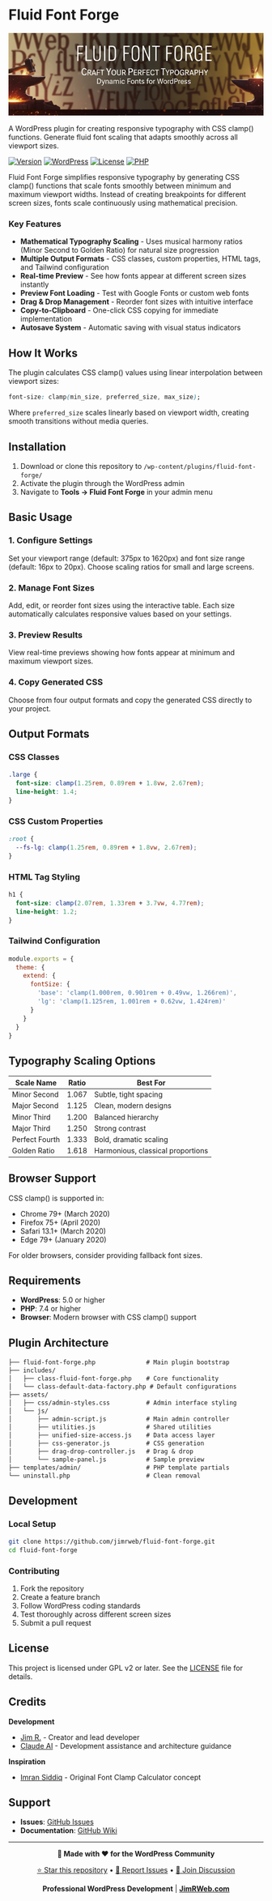 # Fluid Font Forge
![Banner](./docs/banner-772x250.png)

A WordPress plugin for creating responsive typography with CSS clamp() functions. Generate fluid font scaling that adapts smoothly across all viewport sizes.

[![Version](https://img.shields.io/badge/version-4.2.0-blue.svg)](https://github.com/jimrweb/fluid-font-forge)
[![WordPress](https://img.shields.io/badge/WordPress-5.0%2B-blue.svg)](https://wordpress.org/)
[![License](https://img.shields.io/badge/license-GPL%20v2%2B-green.svg)](LICENSE)
[![PHP](https://img.shields.io/badge/PHP-7.4%2B-purple.svg)](https://php.net/)


Fluid Font Forge simplifies responsive typography by generating CSS clamp() functions that scale fonts smoothly between minimum and maximum viewport widths. Instead of creating breakpoints for different screen sizes, fonts scale continuously using mathematical precision.

### Key Features

- **Mathematical Typography Scaling** - Uses musical harmony ratios (Minor Second to Golden Ratio) for natural size progression
- **Multiple Output Formats** - CSS classes, custom properties, HTML tags, and Tailwind configuration
- **Real-time Preview** - See how fonts appear at different screen sizes instantly
- **Preview Font Loading** - Test with Google Fonts or custom web fonts
- **Drag & Drop Management** - Reorder font sizes with intuitive interface
- **Copy-to-Clipboard** - One-click CSS copying for immediate implementation
- **Autosave System** - Automatic saving with visual status indicators

## How It Works

The plugin calculates CSS clamp() values using linear interpolation between viewport sizes:

```css
font-size: clamp(min_size, preferred_size, max_size);
```

Where `preferred_size` scales linearly based on viewport width, creating smooth transitions without media queries.

## Installation

1. Download or clone this repository to `/wp-content/plugins/fluid-font-forge/`
2. Activate the plugin through the WordPress admin
3. Navigate to **Tools → Fluid Font Forge** in your admin menu

## Basic Usage

### 1. Configure Settings
Set your viewport range (default: 375px to 1620px) and font size range (default: 16px to 20px). Choose scaling ratios for small and large screens.

### 2. Manage Font Sizes  
Add, edit, or reorder font sizes using the interactive table. Each size automatically calculates responsive values based on your settings.

### 3. Preview Results
View real-time previews showing how fonts appear at minimum and maximum viewport sizes.

### 4. Copy Generated CSS
Choose from four output formats and copy the generated CSS directly to your project.

## Output Formats

### CSS Classes
```css
.large {
  font-size: clamp(1.25rem, 0.89rem + 1.8vw, 2.67rem);
  line-height: 1.4;
}
```

### CSS Custom Properties
```css
:root {
  --fs-lg: clamp(1.25rem, 0.89rem + 1.8vw, 2.67rem);
}
```

### HTML Tag Styling
```css
h1 {
  font-size: clamp(2.07rem, 1.33rem + 3.7vw, 4.77rem);
  line-height: 1.2;
}
```

### Tailwind Configuration
```javascript
module.exports = {
  theme: {
    extend: {
      fontSize: {
        'base': 'clamp(1.000rem, 0.901rem + 0.49vw, 1.266rem)',
        'lg': 'clamp(1.125rem, 1.001rem + 0.62vw, 1.424rem)'
      }
    }
  }
}
```

## Typography Scaling Options

| Scale Name | Ratio | Best For |
|------------|-------|----------|
| Minor Second | 1.067 | Subtle, tight spacing |
| Major Second | 1.125 | Clean, modern designs |
| Minor Third | 1.200 | Balanced hierarchy |
| Major Third | 1.250 | Strong contrast |
| Perfect Fourth | 1.333 | Bold, dramatic scaling |
| Golden Ratio | 1.618 | Harmonious, classical proportions |

## Browser Support

CSS clamp() is supported in:
- Chrome 79+ (March 2020)
- Firefox 75+ (April 2020)  
- Safari 13.1+ (March 2020)
- Edge 79+ (January 2020)

For older browsers, consider providing fallback font sizes.

## Requirements

- **WordPress**: 5.0 or higher
- **PHP**: 7.4 or higher
- **Browser**: Modern browser with CSS clamp() support

## Plugin Architecture

```fluid-font-forge/
├── fluid-font-forge.php              # Main plugin bootstrap
├── includes/
│   ├── class-fluid-font-forge.php    # Core functionality
│   └── class-default-data-factory.php # Default configurations
├── assets/
│   ├── css/admin-styles.css          # Admin interface styling
│   └── js/
│       ├── admin-script.js           # Main admin controller
│       ├── utilities.js              # Shared utilities
│       ├── unified-size-access.js    # Data access layer
│       ├── css-generator.js          # CSS generation
│       ├── drag-drop-controller.js   # Drag & drop
│       └── sample-panel.js           # Sample preview
├── templates/admin/                  # PHP template partials
└── uninstall.php                     # Clean removal               
```

## Development

### Local Setup
```bash
git clone https://github.com/jimrweb/fluid-font-forge.git
cd fluid-font-forge
```

### Contributing
1. Fork the repository
2. Create a feature branch
3. Follow WordPress coding standards
4. Test thoroughly across different screen sizes
5. Submit a pull request

## License

This project is licensed under GPL v2 or later. See the [LICENSE](LICENSE) file for details.

## Credits

**Development**
- [Jim R.](https://jimrweb.com) - Creator and lead developer
- [Claude AI](https://anthropic.com) - Development assistance and architecture guidance

**Inspiration**
- [Imran Siddiq](https://websquadron.co.uk) - Original Font Clamp Calculator concept

## Support

- **Issues**: [GitHub Issues](https://github.com/Mij-Strebor/fluid-font-forge/issues)
- **Documentation**: [GitHub Wiki](https://github.com/Mij-Strebor/fluid-font-forge/wiki)

---

<div align="center">

**🚀 Made with ❤️ for the WordPress Community**

[⭐ Star this repository](https://github.com/Mij-Strebor/fluid-font-forge) • [🐛 Report Issues](https://github.com/Mij-Strebor/fluid-font-forge/issues) • [💬 Join Discussion](https://github.com/Mij-Strebor/fluid-font-forge/discussions)

**Professional WordPress Development** | **[JimRWeb.com](https://jimrweb.com)**

</div>